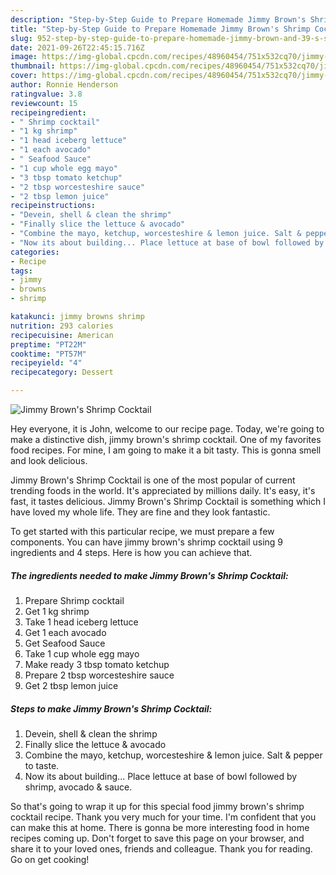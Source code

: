 ```yaml
---
description: "Step-by-Step Guide to Prepare Homemade Jimmy Brown's Shrimp Cocktail"
title: "Step-by-Step Guide to Prepare Homemade Jimmy Brown's Shrimp Cocktail"
slug: 952-step-by-step-guide-to-prepare-homemade-jimmy-brown-and-39-s-shrimp-cocktail
date: 2021-09-26T22:45:15.716Z
image: https://img-global.cpcdn.com/recipes/48960454/751x532cq70/jimmy-browns-shrimp-cocktail-recipe-main-photo.jpg
thumbnail: https://img-global.cpcdn.com/recipes/48960454/751x532cq70/jimmy-browns-shrimp-cocktail-recipe-main-photo.jpg
cover: https://img-global.cpcdn.com/recipes/48960454/751x532cq70/jimmy-browns-shrimp-cocktail-recipe-main-photo.jpg
author: Ronnie Henderson
ratingvalue: 3.8
reviewcount: 15
recipeingredient:
- " Shrimp cocktail"
- "1 kg shrimp"
- "1 head iceberg lettuce"
- "1 each avocado"
- " Seafood Sauce"
- "1 cup whole egg mayo"
- "3 tbsp tomato ketchup"
- "2 tbsp worcesteshire sauce"
- "2 tbsp lemon juice"
recipeinstructions:
- "Devein, shell & clean the shrimp"
- "Finally slice the lettuce & avocado"
- "Combine the mayo, ketchup, worcesteshire & lemon juice. Salt & pepper to taste."
- "Now its about building... Place lettuce at base of bowl followed by shrimp, avocado & sauce."
categories:
- Recipe
tags:
- jimmy
- browns
- shrimp

katakunci: jimmy browns shrimp 
nutrition: 293 calories
recipecuisine: American
preptime: "PT22M"
cooktime: "PT57M"
recipeyield: "4"
recipecategory: Dessert

---
```



![Jimmy Brown&#39;s Shrimp Cocktail](https://img-global.cpcdn.com/recipes/48960454/751x532cq70/jimmy-browns-shrimp-cocktail-recipe-main-photo.jpg)

Hey everyone, it is John, welcome to our recipe page. Today, we're going to make a distinctive dish, jimmy brown&#39;s shrimp cocktail. One of my favorites food recipes. For mine, I am going to make it a bit tasty. This is gonna smell and look delicious.

Jimmy Brown&#39;s Shrimp Cocktail is one of the most popular of current trending foods in the world. It's appreciated by millions daily. It's easy, it's fast, it tastes delicious. Jimmy Brown&#39;s Shrimp Cocktail is something which I have loved my whole life. They are fine and they look fantastic.




To get started with this particular recipe, we must prepare a few components. You can have jimmy brown&#39;s shrimp cocktail using 9 ingredients and 4 steps. Here is how you can achieve that.

<!--inarticleads1-->

##### The ingredients needed to make Jimmy Brown&#39;s Shrimp Cocktail:

1. Prepare  Shrimp cocktail
1. Get 1 kg shrimp
1. Take 1 head iceberg lettuce
1. Get 1 each avocado
1. Get  Seafood Sauce
1. Take 1 cup whole egg mayo
1. Make ready 3 tbsp tomato ketchup
1. Prepare 2 tbsp worcesteshire sauce
1. Get 2 tbsp lemon juice




<!--inarticleads2-->

##### Steps to make Jimmy Brown&#39;s Shrimp Cocktail:

1. Devein, shell & clean the shrimp
1. Finally slice the lettuce & avocado
1. Combine the mayo, ketchup, worcesteshire & lemon juice. Salt & pepper to taste.
1. Now its about building... Place lettuce at base of bowl followed by shrimp, avocado & sauce.




So that's going to wrap it up for this special food jimmy brown&#39;s shrimp cocktail recipe. Thank you very much for your time. I'm confident that you can make this at home. There is gonna be more interesting food in home recipes coming up. Don't forget to save this page on your browser, and share it to your loved ones, friends and colleague. Thank you for reading. Go on get cooking!
